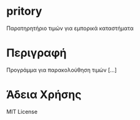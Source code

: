 pritory
=======

Παρατηρητήριο τιμών για εμπορικά καταστήματα

# Περιγραφή

Προγράμμα για παρακολούθηση τιμών [...]

# Άδεια Χρήσης

MIT License
